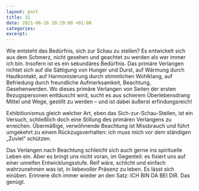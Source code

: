```yaml
---
layout: post
title: 31
date: 2021-06-16 10:29:00 +01:00
categories: 
excerpt: 
---
```


Wie entsteht das Bedürfnis, sich zur Schau zu stellen? Es entwickelt sich aus dem Schmerz, nicht gesehen und geachtet zu werden als wer immer ich bin. Insofern ist es ein sekundäres Bedürfnis. Das primäre Verlangen richtet sich auf die Sättigung von Hunger und Durst, auf Wärmung durch Hautkontakt, auf Harmonisierung durch stimmlichen Wohlklang, auf Befriedung durch freundliche Aufmerksamkeit, Beachtung, Gesehenwerden. Wo dieses primäre Verlangen von Seiten der ersten Bezugspersonen enttäuscht wird, sucht es aus schierem Überlebensdrang Mittel und Wege, gestillt zu werden – und ist dabei äußerst erfindungsreich!

Exhibitionismus gleich welcher Art, eben das Sich-zur-Schau-Stellen, ist ein Versuch, schließlich doch eine Stillung des primären Verlangens zu erreichen. Übermäßige, verwöhnende Beachtung ist Missbrauch und führt umgekehrt zu einem Rückzugsverhalten: ich muss mich vor dem ständigen „Zuviel“ schützen.

Das Verlangen nach Beachtung schleicht sich auch gerne ins spirituelle Leben ein. Aber es bringt uns nicht voran, im Gegenteil: es fixiert uns auf einer unreifen Entwicklungsstufe. Reif wäre, schlicht und einfach wahrzunehmen was ist, in liebevoller Präsenz zu leben. Es lässt sich einüben. Erinnere dich immer wieder an den Satz: ICH BIN DA BEI DIR. Das genügt.
